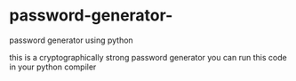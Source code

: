 # password-generator-
password generator using python

this is a cryptographically strong password generator 
you can run this code in your python compiler

